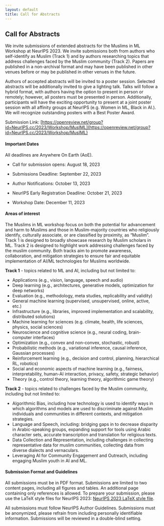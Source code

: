 ```yaml
---
layout: default
title: Call for Abstracts
---
```


## Call for Abstracts

We invite submissions of extended abstracts for the Muslims in ML Workshop at NeurIPS 2023. We invite submissions both from authors who self-identify as Muslim (Track 1) and by authors researching topics that address challenges faced by the Muslim community (Track 2). Papers are published in a non-archival format and may have been published in other venues before or may be published in other venues in the future.

Authors of accepted abstracts will be invited to a poster session. Selected abstracts will be additionally invited to give a lighting talk. Talks will follow a hybrid format, with authors having the option to present in person or remotely; however, all posters must be presented in person. Additionally, participants will have the exciting opportunity to present at a joint poster session with all affinity groups at NeurIPS (e.g. Women in ML, Black in AI.). We will recognize outstanding posters with a Best Poster Award.

Submission Link: [https://openreview.net/group?id=NeurIPS.cc/2023/Workshop/MusIML](https://openreview.net/group?id=NeurIPS.cc/2023/Workshop/MusIML)

#### Important Dates

All deadlines are Anywhere On Earth (AoE).

* Call for submission opens: August 18, 2023

* Submissions Deadline: September 22, 2023

* Author Notifications: October 13, 2023

* NeurIPS Early Registration Deadline: October 21, 2023

* Workshop Date: December 11, 2023

#### Areas of interest

The Muslims in ML workshop focus on both the potential for advancement and harm to Muslims and those in Muslim-majority countries who religiously identify, culturally associate, or are classified by proximity, as “Muslim”. Track 1 is designed to broadly showcase research by Muslim scholars in ML. Track 2 is designed to highlight work addressing challenges faced by the muslim community. Both tracks aim to promote awareness, collaboration, and mitigation strategies to ensure fair and equitable implementation of AI/ML technologies for Muslims worldwide.  

**Track 1** - topics related to ML and AI, including but not limited to:

- Applications (e.g., vision, language, speech and audio)
- Deep learning (e.g., architectures, generative models, optimization for deep networks)
- Evaluation (e.g., methodology, meta studies, replicability and validity)
- General machine learning (supervised, unsupervised, online, active, etc.)
- Infrastructure (e.g., libraries, improved implementation and scalability, distributed solutions)
- Machine learning for sciences (e.g. climate, health, life sciences, physics, social sciences)
- Neuroscience and cognitive science (e.g., neural coding, brain-computer interfaces)
- Optimization (e.g., convex and non-convex, stochastic, robust)
- Probabilistic methods (e.g., variational inference, causal inference, Gaussian processes)
- Reinforcement learning (e.g., decision and control, planning, hierarchical RL, robotics)
- Social and economic aspects of machine learning (e.g., fairness, interpretability, human-AI interaction, privacy, safety, strategic behavior)
- Theory (e.g., control theory, learning theory, algorithmic game theory)

**Track 2** -  topics related to challenges faced by the Muslim community, including but not limited to:

- Algorithmic Bias, including how technology is used to identify ways in which algorithms and models are used to discriminate against Muslim individuals and communities in different contexts, and mitigation strategies.
- Language and Speech, including: bridging gaps in to decrease disparity in Arabic-speaking groups, expanding support for tools using Arabic character sets, accurate transcription and translation for religious texts.
- Data Collection and Representation, including challenges in collecting representative data for muslim communities, collecting data from diverse dialects and vernaculars.
- Leveraging AI for Community Engagement and Outreach, including engaging Muslim youth in AI and ML. 

#### Submission Format and Guidelines

All submissions must be in PDF format. Submissions are limited to two content pages, including all figures and tables. An additional page containing only references is allowed.​ To prepare your submission, please use the LaTeX style files for NeurIPS 2023: [NeurIPS 2023 LaTeX style file](https://neurips.cc/Conferences/2023/PaperInformation/StyleFiles).

All submissions must follow NeurIPS Author Guidelines. Submissions must be anonymized, please refrain from including personally identifiable information. Submissions will be reviewed in a double-blind setting.

